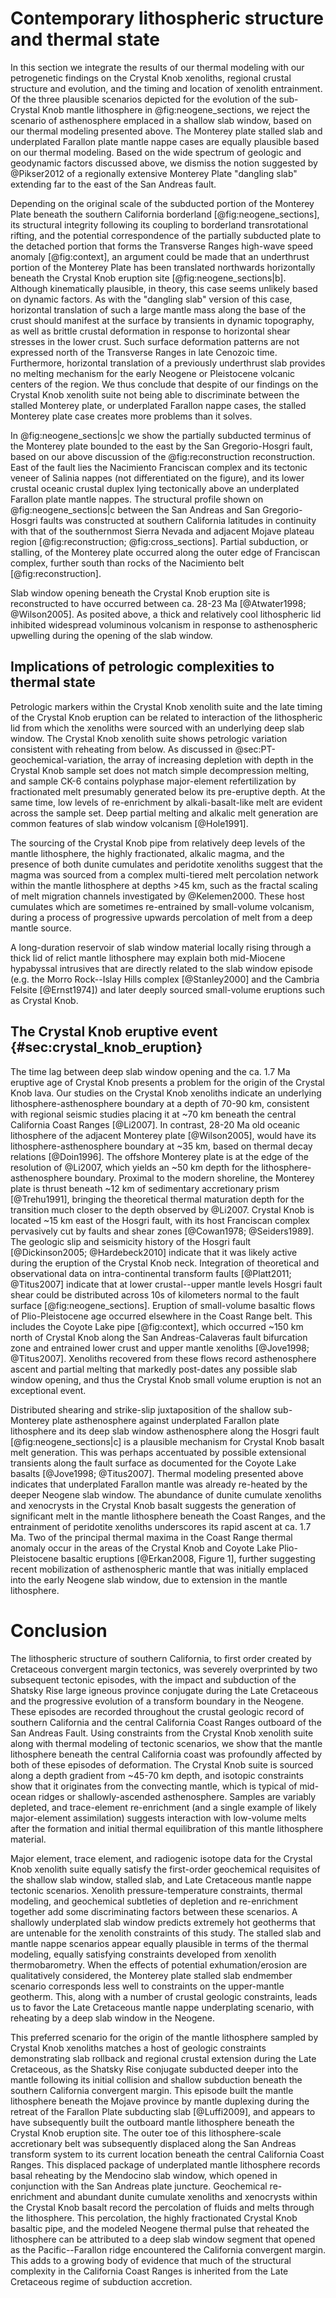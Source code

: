# Contemporary lithospheric structure and thermal state

In this section we integrate the results of our thermal modeling with our
petrogenetic findings on the Crystal Knob xenoliths, regional crustal structure
and evolution, and the timing and location of xenolith entrainment. Of the
three plausible scenarios depicted for the evolution of the sub-Crystal Knob
mantle lithosphere in @fig:neogene_sections, we reject the scenario of
asthenosphere emplaced in a shallow slab window,
based on our thermal modeling presented above. The
Monterey plate stalled slab and underplated Farallon plate mantle nappe cases
are equally plausible based on our thermal modeling. Based on the wide spectrum
of geologic and geodynamic factors discussed above, we dismiss the
notion suggested by @Pikser2012 of a regionally extensive Monterey Plate
"dangling slab" extending far to the east of the San Andreas fault.

Depending on the original scale of the subducted portion of the Monterey Plate
beneath the southern California borderland [@fig:neogene_sections], its structural
integrity following its coupling to borderland transrotational rifting,
and the potential correspondence of the partially subducted plate
to the detached portion that forms the Transverse Ranges
high-wave speed anomaly [@fig:context], an argument could be made that an
underthrust portion of the Monterey Plate has been translated northwards
horizontally beneath the Crystal Knob eruption site
[@fig:neogene_sections|b]. Although
kinematically plausible, in theory, this case seems unlikely based on
dynamic factors. As with the "dangling slab" version of this case,
horizontal translation of such a large mantle mass along the base of the
crust should manifest at the surface by transients in dynamic
topography, as well as brittle crustal deformation in response to
horizontal shear stresses in the lower crust. Such surface deformation
patterns are not expressed north of the Transverse Ranges in late Cenozoic time.
Furthermore, horizontal translation of a
previously underthrust slab provides no melting mechanism
for the early Neogene or Pleistocene volcanic centers of the region. We
thus conclude that despite of our findings on the Crystal Knob xenolith
suite not being able to discriminate between the stalled Monterey plate,
or underplated Farallon nappe cases, the stalled Monterey plate case
creates more problems than it solves.

In @fig:neogene_sections|c we show the partially subducted terminus of the Monterey
plate bounded to the east by the San Gregorio-Hosgri fault, based on our
above discussion of the @fig:reconstruction reconstruction. East of the fault lies
the Nacimiento Franciscan complex and its tectonic veneer of Salinia
nappes (not differentiated on the figure), and its lower crustal oceanic
crustal duplex lying tectonically above an underplated Farallon plate mantle
nappes. The structural profile shown on @fig:neogene_sections|c between the San
Andreas and San Gregorio-Hosgri faults was constructed at southern
California latitudes in continuity with that of the southernmost Sierra
Nevada and adjacent Mojave plateau region [@fig:reconstruction; @fig:cross_sections]. Partial
subduction, or stalling, of the Monterey plate occurred along the outer
edge of Franciscan complex, further south than rocks of the Nacimiento
belt [@fig:reconstruction].

Slab window opening beneath the Crystal Knob eruption site is
reconstructed to have occurred between ca. 28-23 Ma [@Atwater1998; @Wilson2005].
As posited above, a thick and relatively cool lithospheric lid
inhibited widespread voluminous volcanism in response to asthenospheric
upwelling during the opening of the slab window.

## Implications of petrologic complexities to thermal state

Petrologic markers within the Crystal Knob xenolith suite and the late
timing of the Crystal Knob eruption can be related to interaction of
the lithospheric lid from which the xenoliths were sourced with an
underlying deep slab window.
The Crystal Knob xenolith suite shows petrologic variation consistent
with reheating from below.  As discussed in @sec:PT-geochemical-variation,
the array of increasing depletion with depth in the Crystal Knob sample
set does not match simple decompression melting, and sample CK-6
contains polyphase major-element refertilization by fractionated
melt presumably generated below its pre-eruptive depth. At the same time,
low levels of re-enrichment by alkali-basalt-like melt are evident across
the sample set. Deep partial melting and alkalic melt generation are common
features of slab window volcanism [@Hole1991].

The sourcing of the Crystal Knob pipe from
relatively deep levels of the mantle lithosphere, the highly
fractionated, alkalic magma, and the
presence of both dunite cumulates and peridotite xenoliths suggest that
the magma was sourced from a complex multi-tiered melt percolation
network within the mantle lithosphere at depths >45 km, such as the
fractal scaling of melt migration channels
investigated by @Kelemen2000. These host cumulates which are sometimes re-entrained
by small-volume volcanism, during a process of progressive upwards
percolation of melt from a deep mantle source.

A long-duration reservoir of slab window material locally rising through a thick lid of
relict mantle lithosphere may explain both mid-Miocene hypabyssal intrusives
that are directly related to the slab window episode
(e.g. the Morro Rock--Islay Hills complex [@Stanley2000]
and the Cambria Felsite [@Ernst1974]) and later deeply
sourced small-volume eruptions such as Crystal Knob.

## The Crystal Knob eruptive event {#sec:crystal_knob_eruption}

The time lag between deep slab window opening and the ca. 1.7
Ma eruptive age of Crystal Knob presents a problem for the origin of the
Crystal Knob lava.
Our studies on the Crystal Knob xenoliths indicate an
underlying lithosphere-asthenosphere boundary at a depth of 70-90 km,
consistent with regional seismic studies placing it at ~70 km
beneath the central California Coast Ranges [@Li2007]. In
contrast, 28-20 Ma old oceanic lithosphere of the adjacent Monterey plate
[@Wilson2005], would have its lithosphere-asthenosphere boundary at ~35 km,
based on thermal decay relations [@Doin1996].
The offshore Monterey plate is at the edge of the
resolution of @Li2007, which yields an ~50 km depth for the
lithosphere-asthenosphere boundary.  Proximal to the modern shoreline,
the Monterey plate is thrust beneath ~12 km of sedimentary accretionary
prism [@Trehu1991], bringing the theoretical thermal maturation depth
for the transition much closer to the depth observed by @Li2007.
Crystal Knob is located ~15 km east of the Hosgri fault, with its host
Franciscan complex pervasively cut by faults and shear zones
[@Cowan1978; @Seiders1989]. The geologic slip and seismicity history of the
Hosgri fault [@Dickinson2005; @Hardebeck2010] <!--could also refer to
Hardebeck2012--> indicate that it
was likely active during the eruption of the Crystal Knob neck.
Integration of theoretical and observational data on intra-continental
transform faults [@Platt2011; @Titus2007] indicate
that at lower crustal--upper mantle levels Hosgri fault shear could be
distributed across 10s of kilometers normal to the fault surface
[@fig:neogene_sections].
Eruption of small-volume basaltic flows of Plio-Pleistocene age occurred
elsewhere in the Coast Range belt. This includes
the Coyote Lake pipe [@fig:context], which occurred ~150 km north
of Crystal Knob along the San Andreas-Calaveras fault bifurcation
zone and entrained lower crust and upper mantle xenoliths [@Jove1998; @Titus2007].
Xenoliths recovered
from these flows record asthenosphere ascent and partial melting that
markedly post-dates any possible slab window opening, and thus the
Crystal Knob small volume eruption is not an exceptional event.

Distributed shearing and strike-slip juxtaposition of the shallow
sub-Monterey plate asthenosphere against underplated Farallon plate
lithosphere and its deep slab window asthenosphere along the Hosgri
fault [@fig:neogene_sections|c] is a plausible mechanism for Crystal Knob basalt melt
generation. This was perhaps accentuated by possible extensional
transients along the fault surface as documented for the Coyote Lake
basalts [@Jove1998; @Titus2007]. Thermal modeling
presented above indicates that underplated Farallon mantle was already
re-heated by the deeper Neogene slab window. The abundance of dunite
cumulate xenoliths and xenocrysts in the Crystal Knob basalt suggests the generation
of significant melt in the mantle lithosphere beneath the Coast Ranges, and the
entrainment of peridotite xenoliths underscores its rapid ascent at ca. 1.7 Ma.
Two of the principal thermal maxima in the Coast Range thermal anomaly occur
in the areas of the Crystal Knob and Coyote Lake Plio-Pleistocene
basaltic eruptions [@Erkan2008, Figure 1], further
suggesting recent mobilization of asthenospheric mantle that was
initially emplaced into the early Neogene slab window, due to
extension in the mantle lithosphere.

Conclusion
==========

The lithospheric structure of southern California, to first order created by
Cretaceous convergent margin tectonics, was severely
overprinted by two subsequent tectonic episodes, with the impact and
subduction of the Shatsky Rise large igneous province conjugate during
the Late Cretaceous and the progressive evolution of a transform
boundary in the Neogene. These episodes are recorded throughout the
crustal geologic record of southern California and the central
California Coast Ranges outboard of the San Andreas Fault. Using
constraints from the Crystal Knob xenolith suite along with thermal
modeling of tectonic scenarios, we show that the mantle lithosphere
beneath the central California coast was profoundly affected by both of
these episodes of deformation. The Crystal Knob suite is sourced along a
depth gradient from ~45-70 km depth, and isotopic constraints show that
it originates from the convecting mantle, which is typical of mid-ocean
ridges or shallowly-ascended asthenosphere. Samples are variably
depleted, and trace-element re-enrichment (and a single example of
likely major-element assimilation) suggests interaction with low-volume
melts after the formation and initial thermal equilibration of this
mantle lithosphere material.

Major element, trace element, and radiogenic isotope data for the
Crystal Knob xenolith suite equally satisfy the first-order geochemical
requisites of the shallow slab window, stalled slab, and Late Cretaceous
mantle nappe tectonic scenarios. Xenolith pressure-temperature
constraints, thermal modeling, and geochemical subtleties of depletion
and re-enrichment together add some discriminating factors between these
scenarios. A shallowly underplated slab window predicts extremely hot
geotherms that are untenable for the xenolith constraints of this study.
The stalled slab and mantle nappe scenarios appear equally plausible in
terms of the thermal modeling, equally satisfying constraints developed
from xenolith thermobarometry. When the effects of potential
exhumation/erosion are qualitatively considered, the Monterey plate
stalled slab endmember scenario corresponds less well to constraints on
the upper-mantle geotherm. This, along with a number of crustal
geologic constraints, leads us to favor the Late Cretaceous mantle nappe
underplating scenario, with reheating by a deep slab window in the
Neogene.

This preferred scenario for the origin of the mantle lithosphere sampled
by Crystal Knob xenoliths matches a host of geologic constraints
demonstrating slab rollback and regional crustal extension during the
Late Cretaceous, as the Shatsky Rise conjugate subducted deeper into the
mantle following its initial collision and shallow subduction beneath
the southern California convergent margin. This episode built the
mantle lithosphere beneath the Mojave province by mantle duplexing
during the retreat of the Farallon Plate subducting slab [@Luffi2009],
and appears to have subsequently built the outboard mantle lithosphere beneath the
Crystal Knob eruption site. The outer toe of this lithosphere-scale
accretionary belt was subsequently displaced along the San Andreas
transform system to its current location beneath the central California
Coast Ranges. This displaced package of underplated mantle lithosphere
records basal reheating by the Mendocino slab
window, which opened in conjunction with the San Andreas plate juncture.
Geochemical re-enrichment and abundant dunite cumulate xenoliths and
xenocrysts within the Crystal Knob basalt record the percolation of
fluids and melts through the lithosphere. This percolation, the highly
fractionated Crystal Knob basaltic pipe, and the modeled Neogene thermal
pulse that reheated the lithosphere can be attributed to a deep slab
window segment that opened as the Pacific--Farallon ridge encountered
the California convergent margin. This adds to a growing body of
evidence that much of the structural complexity in the California Coast
Ranges is inherited from the Late Cretaceous regime of subduction
accretion.

